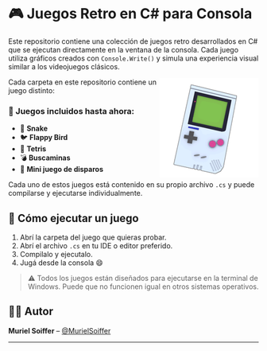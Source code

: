 # 🎮 Juegos Retro en C# para Consola

Este repositorio contiene una colección de juegos retro desarrollados en C# que se ejecutan directamente en la ventana de la consola. Cada juego utiliza gráficos creados con `Console.Write()` y simula una experiencia visual similar a los videojuegos clásicos.

<img align="right" width=200px alt="Abeja volando" src="https://raw.githubusercontent.com/MurielSoiffer/MurielSoiffer/master/assets/consola.gif"/>

Cada carpeta en este repositorio contiene un juego distinto:

### 🎲 Juegos incluidos hasta ahora:

  - 🐍 **Snake**
  - 🐦 **Flappy Bird**
  - 🔲 **Tetris**
  - 💣 **Buscaminas**
  - 🔫 **Mini juego de disparos**

Cada uno de estos juegos está contenido en su propio archivo `.cs` y puede compilarse y ejecutarse individualmente.

## 🚀 Cómo ejecutar un juego

1. Abrí la carpeta del juego que quieras probar.
2. Abrí el archivo `.cs` en tu IDE o editor preferido.
3. Compilalo y ejecutalo.
4. Jugá desde la consola 😄

> ⚠️ Todos los juegos están diseñados para ejecutarse en la terminal de Windows. Puede que no funcionen igual en otros sistemas operativos.

## 👩‍💻 Autor

**Muriel Soiffer** – [@MurielSoiffer](https://github.com/MurielSoiffer)

---
